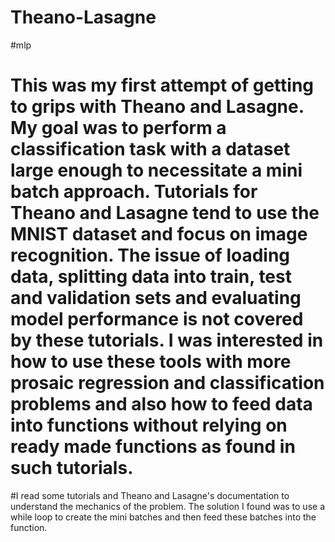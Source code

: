 # Theano-Lasagne

#mlp
# This was my first attempt of getting to grips with Theano and Lasagne. My goal was to perform a classification task with a dataset large enough to necessitate a mini batch approach. Tutorials for Theano and Lasagne tend to use the MNIST dataset and focus on image recognition. The issue of loading data, splitting data into train, test and validation sets and evaluating model performance is not covered by these tutorials. I was interested in how to use these tools with more prosaic regression and classification problems and also how to feed data into functions without relying on ready made functions as found in such tutorials.

#I read some tutorials and Theano and Lasagne's documentation to understand the mechanics of the problem. The solution I found was to use a while loop to create the mini batches and then feed these batches into the function.
